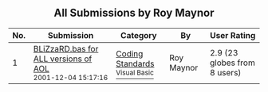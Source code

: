 ﻿<div align="center">

## All Submissions by Roy Maynor

</div>

No.  | Submission | Category | By   | User Rating
---- | ---------- | -------- | ---- | -----------
1 | [BLiZzaRD\.bas for ALL versions of AOL<br /><sup>2001-12-04 15:17:16</sup>](https://github.com/Planet-Source-Code/roy-maynor-blizzard-bas-for-all-versions-of-aol__1-29476) | [Coding Standards<br /><sup>Visual Basic</sup>](../ByCategory/coding-standards__1-43.md) | Roy Maynor | 2.9 (23 globes from 8 users)
